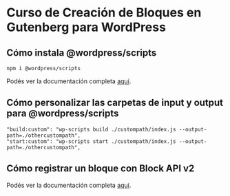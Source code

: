 # Curso de Creación de Bloques en Gutenberg para WordPress

## Cómo instala @wordpress/scripts

    npm i @wordpress/scripts

Podés ver la documentación completa [aquí](https://www.npmjs.com/package/@wordpress/scripts).

## Cómo personalizar las carpetas de input y output para @wordpress/scripts

    "build:custom": "wp-scripts build ./custompath/index.js --output-path=./othercustompath",
    "start:custom": "wp-scripts start ./custompath/index.js --output-path=./othercustompath",

## Cómo registrar un bloque con Block API v2

Podés ver la documentación completa [aquí](https://developer.wordpress.org/block-editor/reference-guides/block-api/block-metadata/).

